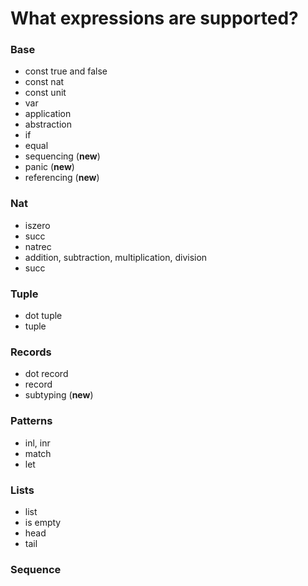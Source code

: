 # What expressions are supported?

### Base
* const true and false
* const nat
* const unit
* var
* application
* abstraction
* if
* equal
* sequencing (**new**)
* panic (**new**)
* referencing (**new**)

### Nat
* iszero
* succ
* natrec
* addition, subtraction, multiplication, division
* succ

### Tuple
* dot tuple
* tuple

### Records
* dot record
* record
* subtyping (**new**)

### Patterns
* inl, inr
* match
* let

### Lists
* list
* is empty
* head
* tail

### Sequence
